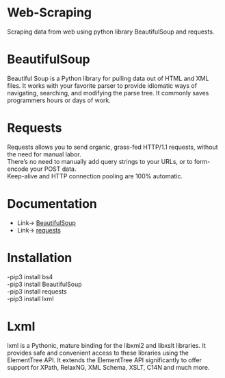# Web-Scraping
Scraping data from web using python library BeautifulSoup and requests.

# BeautifulSoup
Beautiful Soup is a Python library for pulling data out of HTML and XML files.
It works with your favorite parser to provide idiomatic ways of navigating, searching, and modifying the parse tree.
It commonly saves programmers hours or days of work.

# Requests
Requests allows you to send organic, grass-fed HTTP/1.1 requests, without the need for manual labor.   
There’s no need to manually add query strings to your URLs, or to form-encode your POST data.  
Keep-alive and HTTP connection pooling are 100% automatic.

# Documentation
- Link-> [BeautifulSoup](https://www.crummy.com/software/BeautifulSoup/bs4/doc/)
- Link-> [requests](http://docs.python-requests.org/en/master/) 


# Installation
-pip3 install bs4  
-pip3 install BeautifulSoup  
-pip3 install requests  
-pip3 install lxml

# Lxml
lxml is a Pythonic, mature binding for the libxml2 and libxslt libraries. 
It provides safe and convenient access to these libraries using the ElementTree API.
It extends the ElementTree API significantly to offer support for XPath, RelaxNG, XML Schema, XSLT, C14N and much more.


